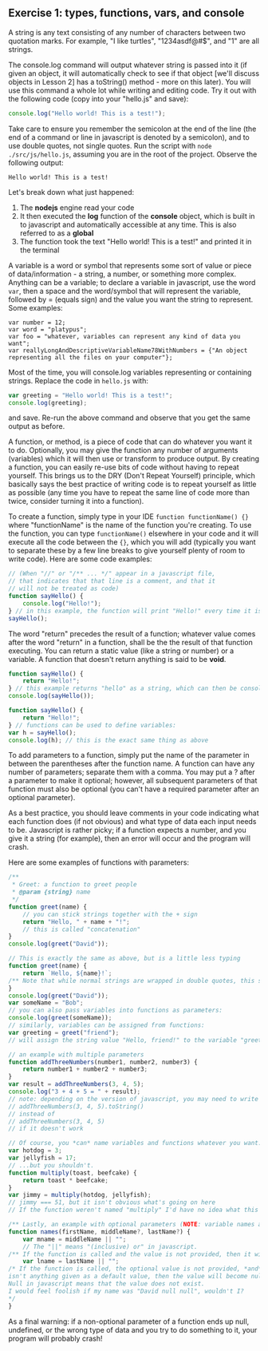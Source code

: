 
## Exercise 1: types, functions, vars, and console

A string is any text consisting of any number of characters between two quotation marks. For example, "I like turtles", "1234asdf@#$", and "1" are all strings.

The console.log command will output whatever string is passed into it (if given an object, it will automatically check to see if that object [we'll discuss objects in Lesson 2] has a toString() method - more on this later). You will use this command a whole lot while writing and editing code. Try it out with the following code (copy into your "hello.js" and save):  

```js
console.log("Hello world! This is a test!");  
```  

Take care to ensure you remember the semicolon at the end of the line (the end of a command or line in javascript is denoted by a semicolon), and to use double quotes, not single quotes. Run the script with `node ./src/js/hello.js`, assuming you are in the root of the project. Observe the following output:  

```
Hello world! This is a test!  
```

Let's break down what just happened:

1. The **nodejs** engine read your code
2. It then executed the **log** function of the **console** object, which is built in to javascript and automatically accessible at any time. This is also referred to as a **global**
3. The function took the text "Hello world! This is a test!" and printed it in the terminal 

A variable is a word or symbol that represents some sort of value or piece of data/information - a string, a number, or something more complex. Anything can be a variable; to declare a variable in javascript, use the word `var`, then a space and the word/symbol that will represent the variable, followed by = (equals sign) and the value you want the string to represent. Some examples:  

`var number = 12;`  
`var word = "platypus";`  
`var foo = "whatever, variables can represent any kind of data you want";`  
`var reallyLongAndDescriptiveVariableName78WithNumbers = {"An object representing all the files on your computer"};`  
  
Most of the time, you will console.log variables representing or containing strings. Replace the code in `hello.js` with:

```js
var greeting = "Hello world! This is a test!";
console.log(greeting);
```  

and save. Re-run the above command and observe that you get the same output as before.

A function, or method, is a piece of code that can do whatever you want it to do. Optionally, you may give the function any number of arguments (variables) which it will then use or transform to produce output. By creating a function, you can easily re-use bits of code without having to repeat yourself. This brings us to the DRY (Don't Repeat Yourself) principle, which basically says the best practice of writing code is to repeat yourself as little as possible (any time you have to repeat the same line of code more than twice, consider turning it into a function).  

To create a function, simply type in your IDE `function functionName() {}` where "functionName" is the name of the function you're creating. To use the function, you can type `functionName()` elsewhere in your code and it will execute all the code between the `{}`, which you will add (typically you want to separate these by a few line breaks to give yourself plenty of room to write code). Here are some code examples:
```js
// (When "//" or "/** ... */" appear in a javascript file,
// that indicates that that line is a comment, and that it
// will not be treated as code)
function sayHello() {
    console.log("Hello!");
} // in this example, the function will print "Hello!" every time it is called
sayHello();
```

The word "return" precedes the result of a function; whatever value comes after the word "return" in a function, shall be the the result of that function executing. You can return a static value (like a string or number) or a variable. A function that doesn't return anything is said to be **void**.

```js
function sayHello() {
    return "Hello!";
} // this example returns "hello" as a string, which can then be console.log'd
console.log(sayHello());
```
```js
function sayHello() {
    return "Hello!";
} // functions can be used to define variables:
var h = sayHello();
console.log(h); // this is the exact same thing as above
```

To add parameters to a function, simply put the name of the parameter in between the parentheses after the function name. A function can have any number of parameters; separate them with a comma. You may put a ? after a parameter to make it optional; however, all subsequent parameters of that function must also be optional (you can't have a required parameter after an optional parameter).

As a best practice, you should leave comments in your code indicating what each function does (if not obvious) and what type of data each input needs to be. Javascript is rather picky; if a function expects a number, and you give it a string (for example), then an error will occur and the program will crash.

Here are some examples of functions with parameters:

```js
/**
 * Greet: a function to greet people
 * @param {string} name 
 */
function greet(name) {
    // you can stick strings together with the + sign
    return "Hello, " + name + "!";
    // this is called "concatenation"
}
console.log(greet("David"));
```

```js
// This is exactly the same as above, but is a little less typing
function greet(name) {
    return `Hello, ${name}!`;
/** Note that while normal strings are wrapped in double quotes, this string is instead wrapped in backticks ( ` character, usually in the top-left corner of keyboards near or on the ~ key). This is called a Template Literal, and strings constructed this way may use placeholders, variables, etc using the above syntax */
}
console.log(greet("David"));
var someName = "Bob";
// you can also pass variables into functions as parameters:
console.log(greet(someName));
// similarly, variables can be assigned from functions:
var greeting = greet("friend");
// will assign the string value "Hello, friend!" to the variable "greeting"
```

```js
// an example with multiple parameters
function addThreeNumbers(number1, number2, number3) {
    return number1 + number2 + number3;
}
var result = addThreeNumbers(3, 4, 5);
console.log("3 + 4 + 5 = " + result);
// note: depending on the version of javascript, you may need to write
// addThreeNumbers(3, 4, 5).toString()
// instead of
// addThreeNumbers(3, 4, 5)
// if it doesn't work
```

```js
// Of course, you *can* name variables and functions whatever you want...
var hotdog = 3;
var jellyfish = 17;
// ...but you shouldn't.
function multiply(toast, beefcake) {
    return toast * beefcake;
}
var jimmy = multiply(hotdog, jellyfish);
// jimmy === 51, but it isn't obvious what's going on here
// If the function weren't named "multiply" I'd have no idea what this is
```

```js
/** Lastly, an example with optional parameters (NOTE: variable names are always case sensitive!) : */
function names(firstName, middleName?, lastName?) {
    var mname = middleName || "";
    // The "||" means "(inclusive) or" in javascript.
/** If the function is called and the value is not provided, then it will default to the value after the || */
    var lname = lastName || "";
/* If the function is called, the optional value is not provided, *and* there 
isn't anything given as a default value, then the value will become null.
Null in javascript means that the value does not exist. 
I would feel foolish if my name was "David null null", wouldn't I?
*/
}
```

As a final warning: if a non-optional parameter of a function ends up null, undefined, or the wrong type of data and you try to do something to it, your program will probably crash!
